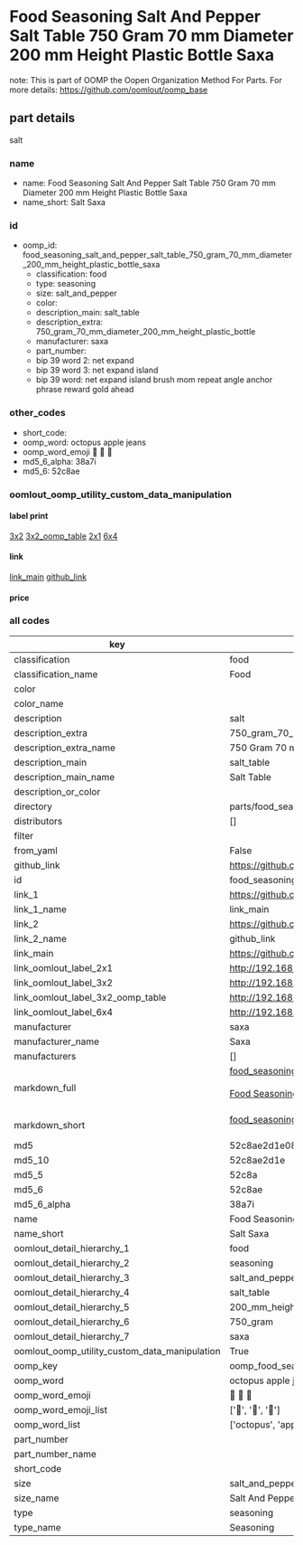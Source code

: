 # Food Seasoning Salt And Pepper Salt Table 750 Gram 70 mm Diameter 200 mm Height Plastic Bottle Saxa  

note: This is part of OOMP the Oopen Organization Method For Parts. For more details: https://github.com/oomlout/oomp_base

##  part details



salt

### name
* name: Food Seasoning Salt And Pepper Salt Table 750 Gram 70 mm Diameter 200 mm Height Plastic Bottle Saxa
* name_short: Salt Saxa
### id
* oomp_id: food_seasoning_salt_and_pepper_salt_table_750_gram_70_mm_diameter_200_mm_height_plastic_bottle_saxa
  * classification: food
  * type: seasoning
  * size: salt_and_pepper
  * color: 
  * description_main: salt_table
  * description_extra: 750_gram_70_mm_diameter_200_mm_height_plastic_bottle
  * manufacturer: saxa
  * part_number: 
  * bip 39 word 2: net expand
  * bip 39 word 3: net expand island
  * bip 39 word: net expand island brush mom repeat angle anchor phrase reward gold ahead

### other_codes
* short_code: 
* oomp_word: octopus apple jeans
* oomp_word_emoji :octopus: :apple: :jeans:
* md5_6_alpha: 38a7i
* md5_6: 52c8ae






### oomlout_oomp_utility_custom_data_manipulation
#### label print
[3x2](http://192.168.1.245:1112/?label=oomp%2038a7i)
[3x2_oomp_table](http://192.168.1.107:1112/?label=oomp%2038a7i)
[2x1](http://192.168.1.242:1112/?label=oomp%2038a7i)
[6x4](http://192.168.1.55:1112/?label=oomp%2038a7i)    

#### link

[link_main](https://github.com/oomlout/oomlout_oomp_current_version_messy/tree/main/parts/food_seasoning_salt_and_pepper_salt_table_750_gram_70_mm_diameter_200_mm_height_plastic_bottle_saxa) [github_link](https://github.com/oomlout/oomlout_oomp_part_src/tree/main/parts/food_seasoning_salt_and_pepper_salt_table_750_gram_70_mm_diameter_200_mm_height_plastic_bottle_saxa)                             

#### price







### all codes 
| key | value |  
| --- | --- |  
| classification | food |  
| classification_name | Food |  
| color |  |  
| color_name |  |  
| description | salt |  
| description_extra | 750_gram_70_mm_diameter_200_mm_height_plastic_bottle |  
| description_extra_name | 750 Gram 70 mm Diameter 200 mm Height Plastic Bottle |  
| description_main | salt_table |  
| description_main_name | Salt Table |  
| description_or_color |   |  
| directory | parts/food_seasoning_salt_and_pepper_salt_table_750_gram_70_mm_diameter_200_mm_height_plastic_bottle_saxa |  
| distributors | [] |  
| filter |  |  
| from_yaml | False |  
| github_link | https://github.com/oomlout/oomlout_oomp_part_src/tree/main/parts/food_seasoning_salt_and_pepper_salt_table_750_gram_70_mm_diameter_200_mm_height_plastic_bottle_saxa |  
| id | food_seasoning_salt_and_pepper_salt_table_750_gram_70_mm_diameter_200_mm_height_plastic_bottle_saxa |  
| link_1 | https://github.com/oomlout/oomlout_oomp_current_version_messy/tree/main/parts/food_seasoning_salt_and_pepper_salt_table_750_gram_70_mm_diameter_200_mm_height_plastic_bottle_saxa |  
| link_1_name | link_main |  
| link_2 | https://github.com/oomlout/oomlout_oomp_part_src/tree/main/parts/food_seasoning_salt_and_pepper_salt_table_750_gram_70_mm_diameter_200_mm_height_plastic_bottle_saxa |  
| link_2_name | github_link |  
| link_main | https://github.com/oomlout/oomlout_oomp_current_version_messy/tree/main/parts/food_seasoning_salt_and_pepper_salt_table_750_gram_70_mm_diameter_200_mm_height_plastic_bottle_saxa |  
| link_oomlout_label_2x1 | http://192.168.1.242:1112/?label=oomp%2038a7i |  
| link_oomlout_label_3x2 | http://192.168.1.245:1112/?label=oomp%2038a7i |  
| link_oomlout_label_3x2_oomp_table | http://192.168.1.107:1112/?label=oomp%2038a7i |  
| link_oomlout_label_6x4 | http://192.168.1.55:1112/?label=oomp%2038a7i |  
| manufacturer | saxa |  
| manufacturer_name | Saxa |  
| manufacturers | [] |  
| markdown_full | [food_seasoning_salt_and_pepper_salt_table_750_gram_70_mm_diameter_200_mm_height_plastic_bottle_saxa](https://github.com/oomlout/oomlout_oomp_current_version_messy/tree/main/parts/food_seasoning_salt_and_pepper_salt_table_750_gram_70_mm_diameter_200_mm_height_plastic_bottle_saxa)<br>[](https://github.com/oomlout/oomlout_oomp_current_version_messy/tree/main/parts/food_seasoning_salt_and_pepper_salt_table_750_gram_70_mm_diameter_200_mm_height_plastic_bottle_saxa)<br>[Food Seasoning Salt And Pepper Salt Table 750 Gram 70 Mm Diameter 200 Mm Height Plastic Bottle Saxa](https://github.com/oomlout/oomlout_oomp_current_version_messy/tree/main/parts/food_seasoning_salt_and_pepper_salt_table_750_gram_70_mm_diameter_200_mm_height_plastic_bottle_saxa)<br><br> |  
| markdown_short | [food_seasoning_salt_and_pepper_salt_table_750_gram_70_mm_diameter_200_mm_height_plastic_bottle_saxa](https://github.com/oomlout/oomlout_oomp_current_version_messy/tree/main/parts/food_seasoning_salt_and_pepper_salt_table_750_gram_70_mm_diameter_200_mm_height_plastic_bottle_saxa)<br><br> |  
| md5 | 52c8ae2d1e08611adac761d2ecd40ca5 |  
| md5_10 | 52c8ae2d1e |  
| md5_5 | 52c8a |  
| md5_6 | 52c8ae |  
| md5_6_alpha | 38a7i |  
| name | Food Seasoning Salt And Pepper Salt Table 750 Gram 70 mm Diameter 200 mm Height Plastic Bottle Saxa |  
| name_short | Salt Saxa |  
| oomlout_detail_hierarchy_1 | food |  
| oomlout_detail_hierarchy_2 | seasoning |  
| oomlout_detail_hierarchy_3 | salt_and_pepper |  
| oomlout_detail_hierarchy_4 | salt_table |  
| oomlout_detail_hierarchy_5 | 200_mm_height |  
| oomlout_detail_hierarchy_6 | 750_gram |  
| oomlout_detail_hierarchy_7 | saxa |  
| oomlout_oomp_utility_custom_data_manipulation | True |  
| oomp_key | oomp_food_seasoning_salt_and_pepper_salt_table_750_gram_70_mm_diameter_200_mm_height_plastic_bottle_saxa |  
| oomp_word | octopus apple jeans |  
| oomp_word_emoji | :octopus: :apple: :jeans: |  
| oomp_word_emoji_list | [':octopus:', ':apple:', ':jeans:'] |  
| oomp_word_list | ['octopus', 'apple', 'jeans'] |  
| part_number |  |  
| part_number_name |  |  
| short_code |  |  
| size | salt_and_pepper |  
| size_name | Salt And Pepper |  
| type | seasoning |  
| type_name | Seasoning |  
